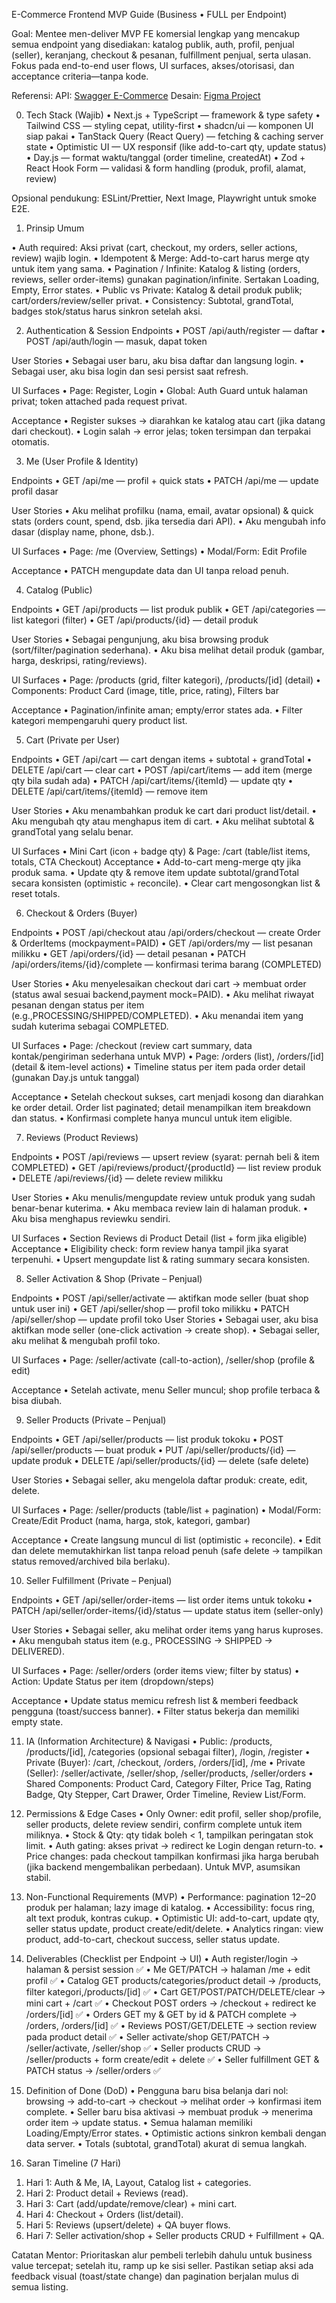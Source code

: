 E-Commerce Frontend MVP Guide (Business • FULL per Endpoint)

Goal: Mentee men-deliver MVP FE komersial lengkap yang mencakup semua endpoint yang disediakan: katalog publik, auth, profil, penjual (seller), keranjang, checkout & pesanan, fulfillment penjual, serta ulasan. Fokus pada end-to-end user flows, UI surfaces, akses/otorisasi, dan acceptance criteria—tanpa kode.

Referensi:
API: [Swagger E-Commerce](https://e-commerce-api-production-26ab.up.railway.app/api-swagger/)
Desain: [Figma Project](https://www.figma.com/design/W38k1PafXVD6LnAQo8lNWe/Ecommerce---Batch-4---V2?node-id=29435-3190&t=A1NzwQxsPk9F0oBw-1)

0. Tech Stack (Wajib)
   • Next.js + TypeScript — framework & type safety
   • Tailwind CSS — styling cepat, utility-first
   • shadcn/ui — komponen UI siap pakai
   • TanStack Query (React Query) — fetching & caching server state
   • Optimistic UI — UX responsif (like add-to-cart qty, update status)
   • Day.js — format waktu/tanggal (order timeline, createdAt)
   • Zod + React Hook Form — validasi & form handling (produk, profil, alamat, review)

Opsional pendukung: ESLint/Prettier, Next Image, Playwright untuk smoke E2E.

1. Prinsip Umum

• Auth required: Aksi privat (cart, checkout, my orders, seller actions, review) wajib
login.
• Idempotent & Merge: Add-to-cart harus merge qty untuk item yang sama.
• Pagination / Infinite: Katalog & listing (orders, reviews, seller order-items) gunakan
pagination/infinite. Sertakan Loading, Empty, Error states.
• Public vs Private: Katalog & detail produk publik; cart/orders/review/seller privat.
• Consistency: Subtotal, grandTotal, badges stok/status harus sinkron setelah aksi.

2. Authentication & Session
   Endpoints
   • POST /api/auth/register — daftar
   • POST /api/auth/login — masuk, dapat token

User Stories
• Sebagai user baru, aku bisa daftar dan langsung login.
• Sebagai user, aku bisa login dan sesi persist saat refresh.

UI Surfaces
• Page: Register, Login
• Global: Auth Guard untuk halaman privat; token attached pada request privat.

Acceptance
• Register sukses → diarahkan ke katalog atau cart (jika datang dari checkout).
• Login salah → error jelas; token tersimpan dan terpakai otomatis.

3. Me (User Profile & Identity)

Endpoints
• GET /api/me — profil + quick stats
• PATCH /api/me — update profil dasar

User Stories
• Aku melihat profilku (nama, email, avatar opsional) & quick stats (orders count, spend,
dsb. jika tersedia dari API).
• Aku mengubah info dasar (display name, phone, dsb.).

UI Surfaces
• Page: /me (Overview, Settings)
• Modal/Form: Edit Profile

Acceptance
• PATCH mengupdate data dan UI tanpa reload penuh.

4. Catalog (Public)

Endpoints
• GET /api/products — list produk publik
• GET /api/categories — list kategori (filter)
• GET /api/products/{id} — detail produk

User Stories
• Sebagai pengunjung, aku bisa browsing produk (sort/filter/pagination sederhana).
• Aku bisa melihat detail produk (gambar, harga, deskripsi, rating/reviews).

UI Surfaces
• Page: /products (grid, filter kategori), /products/[id] (detail)
• Components: Product Card (image, title, price, rating), Filters bar

Acceptance
• Pagination/infinite aman; empty/error states ada.
• Filter kategori mempengaruhi query product list.

5. Cart (Private per User)

Endpoints
• GET /api/cart — cart dengan items + subtotal + grandTotal
• DELETE /api/cart — clear cart
• POST /api/cart/items — add item (merge qty bila sudah ada)
• PATCH /api/cart/items/{itemId} — update qty
• DELETE /api/cart/items/{itemId} — remove item

User Stories
• Aku menambahkan produk ke cart dari product list/detail.
• Aku mengubah qty atau menghapus item di cart.
• Aku melihat subtotal & grandTotal yang selalu benar.

UI Surfaces
• Mini Cart (icon + badge qty) & Page: /cart (table/list items, totals, CTA Checkout) Acceptance
• Add-to-cart meng-merge qty jika produk sama.
• Update qty & remove item update subtotal/grandTotal secara konsisten (optimistic +
reconcile).
• Clear cart mengosongkan list & reset totals.

6. Checkout & Orders (Buyer)

Endpoints
• POST /api/checkout atau /api/orders/checkout — create Order & OrderItems (mockpayment=PAID)
• GET /api/orders/my — list pesanan milikku
• GET /api/orders/{id} — detail pesanan
• PATCH /api/orders/items/{id}/complete — konfirmasi terima barang (COMPLETED)

User Stories
• Aku menyelesaikan checkout dari cart → membuat order (status awal sesuai backend,payment mock=PAID).
• Aku melihat riwayat pesanan dengan status per item (e.g.,PROCESSING/SHIPPED/COMPLETED).
• Aku menandai item yang sudah kuterima sebagai COMPLETED.

UI Surfaces
• Page: /checkout (review cart summary, data kontak/pengiriman sederhana untuk MVP)
• Page: /orders (list), /orders/[id] (detail & item-level actions)
• Timeline status per item pada order detail (gunakan Day.js untuk tanggal)

Acceptance
• Setelah checkout sukses, cart menjadi kosong dan diarahkan ke order detail. Order list paginated; detail menampilkan item breakdown dan status.
• Konfirmasi complete hanya muncul untuk item eligible.

7. Reviews (Product Reviews)

Endpoints
• POST /api/reviews — upsert review (syarat: pernah beli & item COMPLETED)
• GET /api/reviews/product/{productId} — list review produk
• DELETE /api/reviews/{id} — delete review milikku

User Stories
• Aku menulis/mengupdate review untuk produk yang sudah benar-benar kuterima.
• Aku membaca review lain di halaman produk.
• Aku bisa menghapus reviewku sendiri.

UI Surfaces
• Section Reviews di Product Detail (list + form jika eligible) Acceptance
• Eligibility check: form review hanya tampil jika syarat terpenuhi.
• Upsert mengupdate list & rating summary secara konsisten.

8. Seller Activation & Shop (Private – Penjual)

Endpoints
• POST /api/seller/activate — aktifkan mode seller (buat shop untuk user ini)
• GET /api/seller/shop — profil toko milikku
• PATCH /api/seller/shop — update profil toko User Stories
• Sebagai user, aku bisa aktifkan mode seller (one-click activation → create shop).
• Sebagai seller, aku melihat & mengubah profil toko.

UI Surfaces
• Page: /seller/activate (call-to-action), /seller/shop (profile & edit)

Acceptance
• Setelah activate, menu Seller muncul; shop profile terbaca & bisa diubah.

9. Seller Products (Private – Penjual)

Endpoints
• GET /api/seller/products — list produk tokoku
• POST /api/seller/products — buat produk
• PUT /api/seller/products/{id} — update produk
• DELETE /api/seller/products/{id} — delete (safe delete)

User Stories
• Sebagai seller, aku mengelola daftar produk: create, edit, delete.

UI Surfaces
• Page: /seller/products (table/list + pagination)
• Modal/Form: Create/Edit Product (nama, harga, stok, kategori, gambar)

Acceptance
• Create langsung muncul di list (optimistic + reconcile).
• Edit dan delete memutakhirkan list tanpa reload penuh (safe delete → tampilkan status removed/archived bila berlaku).

10. Seller Fulfillment (Private – Penjual)

Endpoints
• GET /api/seller/order-items — list order items untuk tokoku
• PATCH /api/seller/order-items/{id}/status — update status item (seller-only)

User Stories
• Sebagai seller, aku melihat order items yang harus kuproses.
• Aku mengubah status item (e.g., PROCESSING → SHIPPED → DELIVERED).

UI Surfaces
• Page: /seller/orders (order items view; filter by status)
• Action: Update Status per item (dropdown/steps)

Acceptance
• Update status memicu refresh list & memberi feedback pengguna (toast/success banner).
• Filter status bekerja dan memiliki empty state.

11. IA (Information Architecture) & Navigasi
    • Public: /products, /products/[id], /categories (opsional sebagai filter), /login, /register
    • Private (Buyer): /cart, /checkout, /orders, /orders/[id], /me
    • Private (Seller): /seller/activate, /seller/shop, /seller/products, /seller/orders
    • Shared Components: Product Card, Category Filter, Price Tag, Rating Badge, Qty Stepper, Cart Drawer, Order Timeline, Review List/Form.

12. Permissions & Edge Cases
    • Only Owner: edit profil, seller shop/profile, seller products, delete review sendiri, confirm complete untuk item miliknya.
    • Stock & Qty: qty tidak boleh < 1, tampilkan peringatan stok limit.
    • Auth gating: akses privat → redirect ke Login dengan return-to.
    • Price changes: pada checkout tampilkan konfirmasi jika harga berubah (jika backend mengembalikan perbedaan). Untuk MVP, asumsikan stabil.

13. Non-Functional Requirements (MVP)
    • Performance: pagination 12–20 produk per halaman; lazy image di katalog.
    • Accessibility: focus ring, alt text produk, kontras cukup.
    • Optimistic UI: add-to-cart, update qty, seller status update, product create/edit/delete.
    • Analytics ringan: view product, add-to-cart, checkout success, seller status update.

14. Deliverables (Checklist per Endpoint → UI)
    • Auth register/login → halaman & persist session ✅
    • Me GET/PATCH → halaman /me + edit profil ✅
    • Catalog GET products/categories/product detail → /products, filter kategori,/products/[id] ✅
    • Cart GET/POST/PATCH/DELETE/clear → mini cart + /cart ✅
    • Checkout POST orders → /checkout + redirect ke /orders/[id] ✅
    • Orders GET my & GET by id & PATCH complete → /orders, /orders/[id] ✅
    • Reviews POST/GET/DELETE → section review pada product detail ✅
    • Seller activate/shop GET/PATCH → /seller/activate, /seller/shop ✅
    • Seller products CRUD → /seller/products + form create/edit + delete ✅
    • Seller fulfillment GET & PATCH status → /seller/orders ✅

15. Definition of Done (DoD)
    • Pengguna baru bisa belanja dari nol: browsing → add-to-cart → checkout → melihat
    order → konfirmasi item complete.
    • Seller baru bisa aktivasi → membuat produk → menerima order item → update status.
    • Semua halaman memiliki Loading/Empty/Error states.
    • Optimistic actions sinkron kembali dengan data server.
    • Totals (subtotal, grandTotal) akurat di semua langkah.

16. Saran Timeline (7 Hari)

1) Hari 1: Auth & Me, IA, Layout, Catalog list + categories.
2) Hari 2: Product detail + Reviews (read).
3) Hari 3: Cart (add/update/remove/clear) + mini cart.
4) Hari 4: Checkout + Orders (list/detail).
5) Hari 5: Reviews (upsert/delete) + QA buyer flows.
6) Hari 7: Seller activation/shop + Seller products CRUD + Fulfillment + QA.

Catatan Mentor: Prioritaskan alur pembeli terlebih dahulu untuk business value tercepat; setelah itu, ramp up ke sisi seller. Pastikan setiap aksi ada feedback visual (toast/state change) dan pagination berjalan mulus di semua listing.
